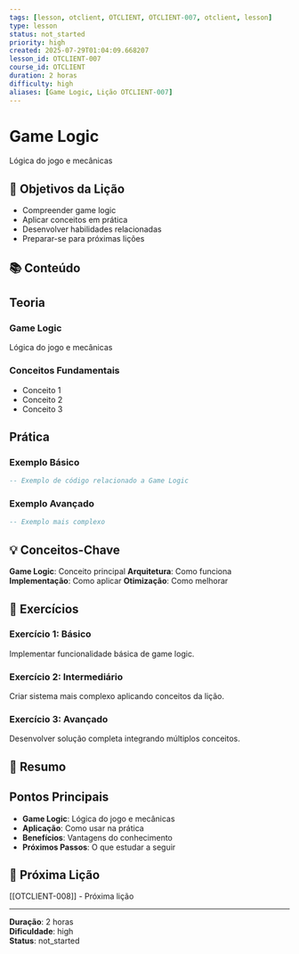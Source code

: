 ```yaml
---
tags: [lesson, otclient, OTCLIENT, OTCLIENT-007, otclient, lesson]
type: lesson
status: not_started
priority: high
created: 2025-07-29T01:04:09.668207
lesson_id: OTCLIENT-007
course_id: OTCLIENT
duration: 2 horas
difficulty: high
aliases: [Game Logic, Lição OTCLIENT-007]
---
```


# Game Logic

Lógica do jogo e mecânicas

## 🎯 Objetivos da Lição

- Compreender game logic
- Aplicar conceitos em prática
- Desenvolver habilidades relacionadas
- Preparar-se para próximas lições

## 📚 Conteúdo


## Teoria

### Game Logic
Lógica do jogo e mecânicas

### Conceitos Fundamentais
- Conceito 1
- Conceito 2
- Conceito 3

## Prática

### Exemplo Básico
```lua
-- Exemplo de código relacionado a Game Logic
```

### Exemplo Avançado
```lua
-- Exemplo mais complexo
```


## 💡 Conceitos-Chave

**Game Logic**: Conceito principal
**Arquitetura**: Como funciona
**Implementação**: Como aplicar
**Otimização**: Como melhorar

## 🧪 Exercícios


### Exercício 1: Básico
Implementar funcionalidade básica de game logic.

### Exercício 2: Intermediário
Criar sistema mais complexo aplicando conceitos da lição.

### Exercício 3: Avançado
Desenvolver solução completa integrando múltiplos conceitos.


## 📝 Resumo


## Pontos Principais

- **Game Logic**: Lógica do jogo e mecânicas
- **Aplicação**: Como usar na prática
- **Benefícios**: Vantagens do conhecimento
- **Próximos Passos**: O que estudar a seguir


## 🔗 Próxima Lição

[[OTCLIENT-008]] - Próxima lição

---

**Duração**: 2 horas  
**Dificuldade**: high  
**Status**: not_started
